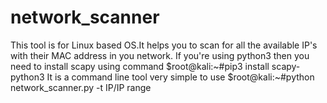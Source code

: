 # network_scanner
This tool is for Linux based OS.It helps you to scan for all the available IP's with their MAC address in you network.
If you're using python3 then you need to install scapy using command
  $root@kali:~#pip3 install scapy-python3
It is a command line tool very simple to use
  $root@kali:~#python network_scanner.py -t IP/IP range
